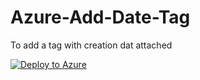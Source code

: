 # Azure-Add-Date-Tag
To add a tag with creation dat attached

[![Deploy to Azure](https://aka.ms/deploytoazurebutton)](https://portal.azure.com/#blade/Microsoft_Azure_Policy/CreatePolicyDefinitionBlade/uri/https%3A%2F%2Fraw.githubusercontent.com%2FAlastair-Bailey%2FAzure-Add-Date-Tag%2Fmain%2Fazurepolicy.json)


